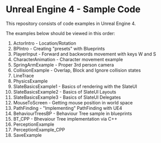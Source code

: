 # Unreal Engine 4 - Sample Code

This repository consists of code examples in Unreal Engine 4.

The examples below should be viewed in this order:

1. ActorIntro - Location/Rotation
2. BPIntro - Creating "presets" with Blueprints
3. PlayerInput - Forward and backwords movement with keys W and S
4. CharacterAnimation - Character movement example
5. SpringArmExample - Proper 3rd person camera
6. CollisionExample - Overlap, Block and Ignore collision states
7. LineTrace
8. PhysicsExample
9. SlateBasicsExample1 - Basics of rendering with the SlateUI
10. SlateBasicsExample2 - Basics of SlateUI Layouts
11. SlateBasicsExample3 - Basics of SlateUI Delegates
12. MouseToScreen - Getting mouse position in world space
13. PathFinding - "Implementing" PathFinding with UE4 
13. BehaviourTreesBP - Behaviour Tree sample in blueprints
14. BT_CPP - Bhevaiour Tree implementation via C++
15. PerceptionExample
16. PerceptionExample_CPP
17. SaveExample

